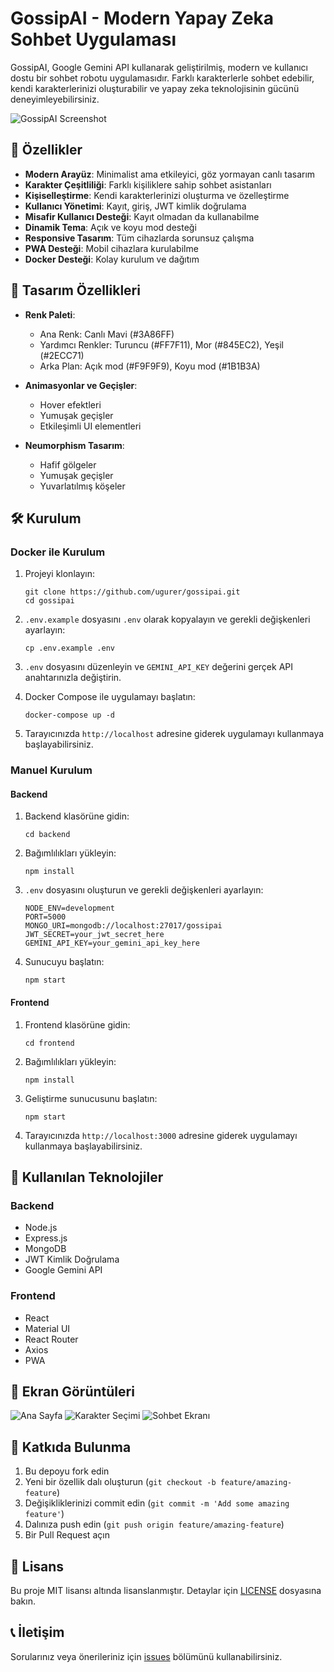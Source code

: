 # GossipAI - Modern Yapay Zeka Sohbet Uygulaması

GossipAI, Google Gemini API kullanarak geliştirilmiş, modern ve kullanıcı dostu bir sohbet robotu uygulamasıdır. Farklı karakterlerle sohbet edebilir, kendi karakterlerinizi oluşturabilir ve yapay zeka teknolojisinin gücünü deneyimleyebilirsiniz.

![GossipAI Screenshot](./screenshots/gossipai-screenshot.png)

## 🚀 Özellikler

- **Modern Arayüz**: Minimalist ama etkileyici, göz yormayan canlı tasarım
- **Karakter Çeşitliliği**: Farklı kişiliklere sahip sohbet asistanları
- **Kişiselleştirme**: Kendi karakterlerinizi oluşturma ve özelleştirme
- **Kullanıcı Yönetimi**: Kayıt, giriş, JWT kimlik doğrulama
- **Misafir Kullanıcı Desteği**: Kayıt olmadan da kullanabilme
- **Dinamik Tema**: Açık ve koyu mod desteği
- **Responsive Tasarım**: Tüm cihazlarda sorunsuz çalışma
- **PWA Desteği**: Mobil cihazlara kurulabilme
- **Docker Desteği**: Kolay kurulum ve dağıtım

## 🎨 Tasarım Özellikleri

- **Renk Paleti**:
  - Ana Renk: Canlı Mavi (#3A86FF)
  - Yardımcı Renkler: Turuncu (#FF7F11), Mor (#845EC2), Yeşil (#2ECC71)
  - Arka Plan: Açık mod (#F9F9F9), Koyu mod (#1B1B3A)

- **Animasyonlar ve Geçişler**:
  - Hover efektleri
  - Yumuşak geçişler
  - Etkileşimli UI elementleri

- **Neumorphism Tasarım**:
  - Hafif gölgeler
  - Yumuşak geçişler
  - Yuvarlatılmış köşeler

## 🛠️ Kurulum

### Docker ile Kurulum

1. Projeyi klonlayın:
   ```
   git clone https://github.com/ugurer/gossipai.git
   cd gossipai
   ```

2. `.env.example` dosyasını `.env` olarak kopyalayın ve gerekli değişkenleri ayarlayın:
   ```
   cp .env.example .env
   ```

3. `.env` dosyasını düzenleyin ve `GEMINI_API_KEY` değerini gerçek API anahtarınızla değiştirin.

4. Docker Compose ile uygulamayı başlatın:
   ```
   docker-compose up -d
   ```

5. Tarayıcınızda `http://localhost` adresine giderek uygulamayı kullanmaya başlayabilirsiniz.

### Manuel Kurulum

#### Backend

1. Backend klasörüne gidin:
   ```
   cd backend
   ```

2. Bağımlılıkları yükleyin:
   ```
   npm install
   ```

3. `.env` dosyasını oluşturun ve gerekli değişkenleri ayarlayın:
   ```
   NODE_ENV=development
   PORT=5000
   MONGO_URI=mongodb://localhost:27017/gossipai
   JWT_SECRET=your_jwt_secret_here
   GEMINI_API_KEY=your_gemini_api_key_here
   ```

4. Sunucuyu başlatın:
   ```
   npm start
   ```

#### Frontend

1. Frontend klasörüne gidin:
   ```
   cd frontend
   ```

2. Bağımlılıkları yükleyin:
   ```
   npm install
   ```

3. Geliştirme sunucusunu başlatın:
   ```
   npm start
   ```

4. Tarayıcınızda `http://localhost:3000` adresine giderek uygulamayı kullanmaya başlayabilirsiniz.

## 🧠 Kullanılan Teknolojiler

### Backend
- Node.js
- Express.js
- MongoDB
- JWT Kimlik Doğrulama
- Google Gemini API

### Frontend
- React
- Material UI
- React Router
- Axios
- PWA

## 📱 Ekran Görüntüleri

![Ana Sayfa](./screenshots/home.png)
![Karakter Seçimi](./screenshots/characters.png)
![Sohbet Ekranı](./screenshots/chat.png)

## 🤝 Katkıda Bulunma

1. Bu depoyu fork edin
2. Yeni bir özellik dalı oluşturun (`git checkout -b feature/amazing-feature`)
3. Değişikliklerinizi commit edin (`git commit -m 'Add some amazing feature'`)
4. Dalınıza push edin (`git push origin feature/amazing-feature`)
5. Bir Pull Request açın

## 📄 Lisans

Bu proje MIT lisansı altında lisanslanmıştır. Detaylar için [LICENSE](LICENSE) dosyasına bakın.

## 📞 İletişim

Sorularınız veya önerileriniz için [issues](https://github.com/ugurer/gossipai/issues) bölümünü kullanabilirsiniz. 